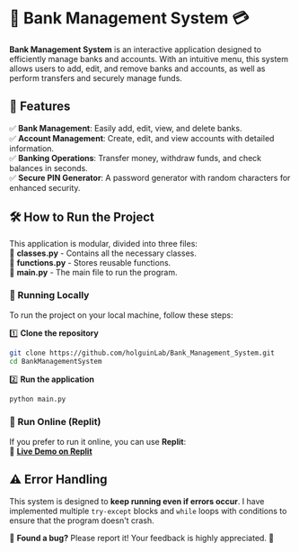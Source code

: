 # 🏦 Bank Management System 💳  

**Bank Management System** is an interactive application designed to efficiently manage banks and accounts. With an intuitive menu, this system allows users to add, edit, and remove banks and accounts, as well as perform transfers and securely manage funds.  

## 🚀 Features  
✅ **Bank Management**: Easily add, edit, view, and delete banks.  
✅ **Account Management**: Create, edit, and view accounts with detailed information.  
✅ **Banking Operations**: Transfer money, withdraw funds, and check balances in seconds.  
✅ **Secure PIN Generator**: A password generator with random characters for enhanced security.  

## 🛠️ How to Run the Project  
This application is modular, divided into three files:  
📂 **classes.py** - Contains all the necessary classes.  
📂 **functions.py** - Stores reusable functions.  
📂 **main.py** - The main file to run the program.  

### 🔹 Running Locally  
To run the project on your local machine, follow these steps:  

1️⃣ **Clone the repository**  
```bash
git clone https://github.com/holguinLab/Bank_Management_System.git
cd BankManagementSystem
```  

2️⃣ **Run the application**  
```bash
python main.py
```  

### 🔹 Run Online (Replit)  
If you prefer to run it online, you can use **Replit**:  
🔗 **[Live Demo on Replit](https://replit.com/@holguinpyweb/BankManagementSystem)**  

## ⚠️ Error Handling  
This system is designed to **keep running even if errors occur**. I have implemented multiple `try-except` blocks and `while` loops with conditions to ensure that the program doesn't crash.  

🔹 **Found a bug?** Please report it! Your feedback is highly appreciated. 🙌  

